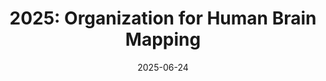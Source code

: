 ---
title: "2025: Organization for Human Brain Mapping"
conference_id: "OHBM_2025"
date: 2025-06-24
location: "Brisbane, Australia"
layout: conference
---